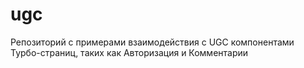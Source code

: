 # ugc
Репозиторий с примерами взаимодействия с UGC компонентами Турбо-страниц, таких как Авторизация и Комментарии
